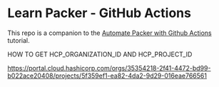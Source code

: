 # Learn Packer - GitHub Actions

This repo is a companion to the [Automate Packer with Github Actions](https://developer.hashicorp.com/packer/tutorials/cloud-production/github-actions) tutorial.


HOW TO GET HCP_ORGANIZATION_ID AND HCP_PROJECT_ID

https://portal.cloud.hashicorp.com/orgs/35354218-2f41-4472-bd99-b022ace20408/projects/5f359ef1-ea82-4da2-9d29-016eae766561
